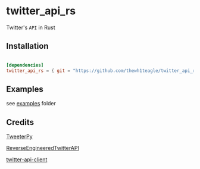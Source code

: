 # twitter_api_rs

Twitter's `API` in Rust


## Installation

```toml

[dependencies]
twitter_api_rs = { git = "https://github.com/thewh1teagle/twitter_api_rs.git" }

```

## Examples
see [examples](examples) folder


## Credits
[TweeterPy](https://github.com/iSarabjitDhiman/TweeterPy)

[ReverseEngineeredTwitterAPI](https://github.com/Amovane/ReverseEngineeredTwitterAPI)

[twitter-api-client](https://github.com/trevorhobenshield/twitter-api-client)
